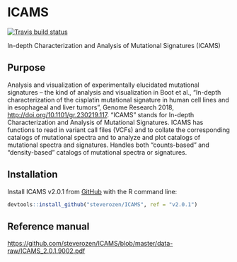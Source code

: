 
<!-- README.md is generated from README.Rmd. Please edit that file -->

# ICAMS

<!-- badges: start -->

[![Travis build
status](https://travis-ci.org/steverozen/ICAMS.svg?branch=master)](https://travis-ci.org/steverozen/ICAMS)

<!-- badges: end -->

In-depth Characterization and Analysis of Mutational Signatures (ICAMS)

## Purpose

Analysis and visualization of experimentally elucidated mutational
signatures – the kind of analysis and visualization in Boot et al.,
“In-depth characterization of the cisplatin mutational signature in
human cell lines and in esophageal and liver tumors”, Genome Research
2018, <http://doi.org/10.1101/gr.230219.117>. “ICAMS” stands for
In-depth Characterization and Analysis of Mutational Signatures. ICAMS
has functions to read in variant call files (VCFs) and to collate the
corresponding catalogs of mutational spectra and to analyze and plot
catalogs of mutational spectra and signatures. Handles both
“counts-based” and “density-based” catalogs of mutational spectra or
signatures.

## Installation

Install ICAMS v2.0.1 from [GitHub](https://github.com/) with the R
command
line:

``` r
devtools::install_github("steverozen/ICAMS", ref = "v2.0.1")
```

## Reference manual

<https://github.com/steverozen/ICAMS/blob/master/data-raw/ICAMS_2.0.1.9002.pdf>
